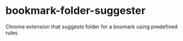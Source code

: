 # bookmark-folder-suggester
Chrome extension that suggests folder for a boomark using predefined rules
